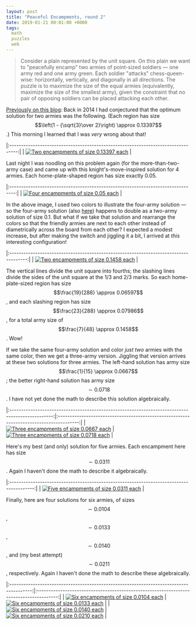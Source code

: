 ```yaml
---
layout: post
title: "Peaceful Encampments, round 2"
date: 2019-01-21 00:01:00 +0000
tags:
  math
  puzzles
  web
---
```


> Consider a plain represented by the unit square. On this plain we want to "peacefully encamp"
> two armies of point-sized soldiers — one army red and one army green. Each soldier "attacks"
> chess-queen-wise: horizontally, vertically, and diagonally in all directions. The puzzle is
> to maximize the size of the equal armies (equivalently, maximize the size of the smallest army),
> given the constraint that no pair of opposing soldiers can be placed attacking each other.

[Previously on this blog](/blog/2019/01/10/happy-mmxix/#i-met-dr.-knuth-a-couple-of-time):
Back in 2014 I had conjectured that the optimum solution for two armies was the following.
(Each region has size $$\left(1 - {\sqrt{3}\over 2}\right) \approx 0.13397$$.) This morning
I learned that I was _very_ wrong about that!

|:---------------------------------------------------------------------------------:|
| [![Two encampments of size 0.13397 each](/blog/images/2019-01-10-1340.png)][1] |

Last night I was noodling on this problem again (for the more-than-two-army case) and came up with
this knight's-move-inspired solution for 4 armies. Each home-plate-shaped region has size
exactly 0.05.

|:--------------------------------------------------------------------------------:|
| [![Four encampments of size 0.05 each](/blog/images/2019-01-21-one-20th.png)][2] |

In the above image, I used two colors to illustrate the four-army solution — so the four-army
solution (also [here][3]) happens to double as a two-army solution of size 0.1. But what if we take that solution and
rearrange the colors so that the friendly armies are next to each other instead of diametrically
across the board from each other? I expected a modest increase, but after making the switch and
jiggling it a bit, I arrived at _this_ interesting configuration!

|:-------------------------------------------------------------------------------------:|
| [![Two encampments of size 0.1458 each](/blog/images/2019-01-21-1458.png)][4] |

The vertical lines divide the unit square into fourths; the slashing lines divide the sides of the unit
square at the 1/3 and 2/3 marks. So each home-plate-sized region has size
$$\frac{19}{288} \approx 0.06597$$,
and each slashing region has size $$\frac{23}{288} \approx 0.07986$$,
for a total army size of $$\frac{7}{48} \approx 0.1458$$. Wow!

If we take the same four-army solution and color _just two_ armies with the same color,
then we get a three-army version. Jiggling that version arrives at these two solutions for
three armies. The left-hand solution has army size $$\frac{1}{15} \approx 0.0667$$; the
better right-hand solution has army size $$\sim 0.0718$$. I have not yet done the math
to describe this solution algebraically.

|:------------------------------------------------------------------------------------------------:|:---------------------------------------------------------------------------------------:|
| [![Three encampments of size 0.0667 each](/blog/images/2019-01-21-three-army-suboptimal.png)][5] | [![Three encampments of size 0.0718 each](/blog/images/2019-01-21-three-armies.png)][6] |

Here's my best (and only) solution for five armies. Each encampment here has size
$$\sim 0.0311$$. Again I haven't done the math to describe it algebraically.

|:----------------------------------------------------------------------------------------:|
| [![Five encampments of size 0.0311 each](/blog/images/2019-01-21-five-army-0311.png)][7] |

Finally, here are four solutions for six armies, of sizes
$$\sim 0.0104$$, $$\sim 0.0133$$, $$\sim 0.0140$$, and (my best attempt) $$\sim 0.0211$$, respectively.
Again I haven't done the math to describe these algebraically.

|:---------------------------------------------------------------------------------------:|:---------------------------------------------------------------------------------------:|
| [![Six encampments of size 0.0104 each](/blog/images/2019-01-21-six-army-0104.png)][8]  | [![Six encampments of size 0.0133 each](/blog/images/2019-01-21-six-army-0133.png)][9]  |
| [![Six encampments of size 0.0140 each](/blog/images/2019-01-21-six-army-0140.png)][10] | [![Six encampments of size 0.0210 each](/blog/images/2019-01-21-six-army-0211.png)][11] |


[1]: http://club.cc.cmu.edu/~ajo/disseminate/encamp4.html?q=%7B%22v%22%3A%5B%7B%22minInvariant%22%3A0%2C%22maxInvariant%22%3A0.422649730810374%7D%5D%2C%22h%22%3A%5B%7B%22minInvariant%22%3A0%2C%22maxInvariant%22%3A0.42265%7D%5D%2C%22s%22%3A%5B%7B%22minInvariant%22%3A0%2C%22maxInvariant%22%3A1%7D%5D%2C%22b%22%3A%5B%7B%22minInvariant%22%3A-0.2113248654051871177%2C%22maxInvariant%22%3A0.2113248654051871177%7D%5D%7D
[2]: http://club.cc.cmu.edu/~ajo/disseminate/encamp4.html?q=%7B%22v%22%3A%5B%7B%22minInvariant%22%3A0%2C%22maxInvariant%22%3A0.195%7D%2C%7B%22minInvariant%22%3A0.801%2C%22maxInvariant%22%3A1%7D%5D%2C%22h%22%3A%5B%7B%22minInvariant%22%3A0.215%2C%22maxInvariant%22%3A0.809%7D%5D%2C%22s%22%3A%5B%7B%22minInvariant%22%3A0.606%2C%22maxInvariant%22%3A1.416%7D%5D%2C%22b%22%3A%5B%7B%22minInvariant%22%3A-1%2C%22maxInvariant%22%3A-0.391%7D%2C%7B%22minInvariant%22%3A0.394%2C%22maxInvariant%22%3A1%7D%5D%7D
[3]: http://club.cc.cmu.edu/~ajo/disseminate/encamp4.html?q=%7B%22v%22%3A%5B%7B%22minInvariant%22%3A0.2%2C%22maxInvariant%22%3A0.5%2C%22color%22%3A%22green%22%7D%2C%7B%22minInvariant%22%3A0.5%2C%22maxInvariant%22%3A0.8%2C%22color%22%3A%22blue%22%7D%2C%7B%22minInvariant%22%3A0.8%2C%22maxInvariant%22%3A1%2C%22color%22%3A%22red%22%7D%5D%2C%22h%22%3A%5B%7B%22minInvariant%22%3A0%2C%22maxInvariant%22%3A0.20%2C%22color%22%3A%22blue%22%7D%2C%7B%22minInvariant%22%3A0.5%2C%22maxInvariant%22%3A0.8%2C%22color%22%3A%22red%22%7D%2C%7B%22minInvariant%22%3A0.8%2C%22maxInvariant%22%3A1%2C%22color%22%3A%22green%22%7D%5D%2C%22s%22%3A%5B%7B%22minInvariant%22%3A0.6%2C%22maxInvariant%22%3A1%2C%22color%22%3A%22blue%22%7D%2C%7B%22minInvariant%22%3A1%2C%22maxInvariant%22%3A1.4%2C%22color%22%3A%22green%22%7D%2C%7B%22minInvariant%22%3A1.4%2C%22maxInvariant%22%3A1.8%2C%22color%22%3A%22red%22%7D%5D%2C%22b%22%3A%5B%7B%22minInvariant%22%3A-0.8%2C%22maxInvariant%22%3A-0.4%2C%22color%22%3A%22blue%22%7D%2C%7B%22minInvariant%22%3A-0.4%2C%22maxInvariant%22%3A0%2C%22color%22%3A%22red%22%7D%2C%7B%22minInvariant%22%3A0.4%2C%22maxInvariant%22%3A1%2C%22color%22%3A%22green%22%7D%5D%7D
[4]: http://club.cc.cmu.edu/~ajo/disseminate/encamp4.html?q=%7B%22v%22%3A%5B%7B%22minInvariant%22%3A0%2C%22maxInvariant%22%3A0.25%7D%2C%7B%22minInvariant%22%3A0.5%2C%22maxInvariant%22%3A0.75%7D%5D%2C%22h%22%3A%5B%7B%22minInvariant%22%3A0.5%2C%22maxInvariant%22%3A1%7D%5D%2C%22s%22%3A%5B%7B%22minInvariant%22%3A0.667%2C%22maxInvariant%22%3A1%7D%2C%7B%22minInvariant%22%3A1.333%2C%22maxInvariant%22%3A2%7D%5D%2C%22b%22%3A%5B%7B%22minInvariant%22%3A0%2C%22maxInvariant%22%3A1%7D%5D%7D
[5]: http://club.cc.cmu.edu/~ajo/disseminate/encamp4.html?q=%7B%22v%22%3A%5B%7B%22minInvariant%22%3A0%2C%22maxInvariant%22%3A0.23%2C%22color%22%3A%22red%22%7D%2C%7B%22minInvariant%22%3A0.77%2C%22maxInvariant%22%3A1%2C%22color%22%3A%22green%22%7D%5D%2C%22h%22%3A%5B%7B%22minInvariant%22%3A0.172%2C%22maxInvariant%22%3A0.5%2C%22color%22%3A%22green%22%7D%2C%7B%22minInvariant%22%3A0.5%2C%22maxInvariant%22%3A0.828%2C%22color%22%3A%22red%22%7D%5D%2C%22s%22%3A%5B%7B%22minInvariant%22%3A0.568%2C%22maxInvariant%22%3A1%2C%22color%22%3A%22red%22%7D%2C%7B%22minInvariant%22%3A1%2C%22maxInvariant%22%3A1.432%2C%22color%22%3A%22green%22%7D%5D%2C%22b%22%3A%5B%7B%22minInvariant%22%3A-1%2C%22maxInvariant%22%3A-0.368%2C%22color%22%3A%22green%22%7D%2C%7B%22minInvariant%22%3A0.368%2C%22maxInvariant%22%3A1%2C%22color%22%3A%22red%22%7D%5D%7D
[6]: http://club.cc.cmu.edu/~ajo/disseminate/encamp4.html?q=%7B%22v%22%3A%5B%7B%22minInvariant%22%3A0%2C%22maxInvariant%22%3A0.246%2C%22color%22%3A%22red%22%7D%2C%7B%22minInvariant%22%3A0.246%2C%22maxInvariant%22%3A0.566%2C%22color%22%3A%22green%22%7D%5D%2C%22h%22%3A%5B%7B%22minInvariant%22%3A0%2C%22maxInvariant%22%3A0.291%2C%22color%22%3A%22green%22%7D%2C%7B%22minInvariant%22%3A0.53%2C%22maxInvariant%22%3A0.889%2C%22color%22%3A%22red%22%7D%5D%2C%22s%22%3A%5B%7B%22minInvariant%22%3A0%2C%22maxInvariant%22%3A0.699%2C%22color%22%3A%22green%22%7D%2C%7B%22minInvariant%22%3A0.699%2C%22maxInvariant%22%3A1.107%2C%22color%22%3A%22red%22%7D%5D%2C%22b%22%3A%5B%7B%22minInvariant%22%3A-0.441%2C%22maxInvariant%22%3A0%2C%22color%22%3A%22green%22%7D%2C%7B%22minInvariant%22%3A0.345%2C%22maxInvariant%22%3A1%2C%22color%22%3A%22red%22%7D%5D%7D
[7]: http://club.cc.cmu.edu/~ajo/disseminate/encamp4.html?q=%7B%22v%22%3A%5B%7B%22minInvariant%22%3A0.197%2C%22maxInvariant%22%3A0.407%2C%22color%22%3A%22green%22%7D%2C%7B%22minInvariant%22%3A0.407%2C%22maxInvariant%22%3A0.603%2C%22color%22%3A%22magenta%22%7D%2C%7B%22minInvariant%22%3A0.603%2C%22maxInvariant%22%3A0.806%2C%22color%22%3A%22blue%22%7D%2C%7B%22minInvariant%22%3A0.806%2C%22maxInvariant%22%3A1%2C%22color%22%3A%22red%22%7D%5D%2C%22h%22%3A%5B%7B%22minInvariant%22%3A0%2C%22maxInvariant%22%3A0.199%2C%22color%22%3A%22blue%22%7D%2C%7B%22minInvariant%22%3A0.404%2C%22maxInvariant%22%3A0.596%2C%22color%22%3A%22magenta%22%7D%2C%7B%22minInvariant%22%3A0.596%2C%22maxInvariant%22%3A0.805%2C%22color%22%3A%22red%22%7D%2C%7B%22minInvariant%22%3A0.805%2C%22maxInvariant%22%3A1%2C%22color%22%3A%22green%22%7D%5D%2C%22s%22%3A%5B%7B%22minInvariant%22%3A0.609%2C%22maxInvariant%22%3A0.869%2C%22color%22%3A%22blue%22%7D%2C%7B%22minInvariant%22%3A0.869%2C%22maxInvariant%22%3A1.142%2C%22color%22%3A%22magenta%22%7D%2C%7B%22minInvariant%22%3A1.142%2C%22maxInvariant%22%3A1.407%2C%22color%22%3A%22green%22%7D%2C%7B%22minInvariant%22%3A1.407%2C%22maxInvariant%22%3A1.825%2C%22color%22%3A%22red%22%7D%5D%2C%22b%22%3A%5B%7B%22minInvariant%22%3A-0.821%2C%22maxInvariant%22%3A-0.402%2C%22color%22%3A%22blue%22%7D%2C%7B%22minInvariant%22%3A-0.402%2C%22maxInvariant%22%3A-0.138%2C%22color%22%3A%22red%22%7D%2C%7B%22minInvariant%22%3A-0.138%2C%22maxInvariant%22%3A0.138%2C%22color%22%3A%22magenta%22%7D%2C%7B%22minInvariant%22%3A0.402%2C%22maxInvariant%22%3A1%2C%22color%22%3A%22green%22%7D%5D%7D
[8]: http://club.cc.cmu.edu/~ajo/disseminate/encamp4.html?q=%7B%22v%22%3A%5B%7B%22minInvariant%22%3A0%2C%22maxInvariant%22%3A0.141%2C%22color%22%3A%22green%22%7D%2C%7B%22minInvariant%22%3A0.141%2C%22maxInvariant%22%3A0.315%2C%22color%22%3A%22red%22%7D%2C%7B%22minInvariant%22%3A0.315%2C%22maxInvariant%22%3A0.5%2C%22color%22%3A%22blue%22%7D%2C%7B%22minInvariant%22%3A0.5%2C%22maxInvariant%22%3A0.685%2C%22color%22%3A%22magenta%22%7D%2C%7B%22minInvariant%22%3A0.852%2C%22maxInvariant%22%3A1%2C%22color%22%3A%22yellow%22%7D%5D%2C%22h%22%3A%5B%7B%22minInvariant%22%3A0%2C%22maxInvariant%22%3A0.197%2C%22color%22%3A%22magenta%22%7D%2C%7B%22minInvariant%22%3A0.197%2C%22maxInvariant%22%3A0.356%2C%22color%22%3A%22red%22%7D%2C%7B%22minInvariant%22%3A0.356%2C%22maxInvariant%22%3A0.5%2C%22color%22%3A%22green%22%7D%2C%7B%22minInvariant%22%3A0.5%2C%22maxInvariant%22%3A0.644%2C%22color%22%3A%22yellow%22%7D%2C%7B%22minInvariant%22%3A0.778%2C%22maxInvariant%22%3A1%2C%22color%22%3A%22blue%22%7D%5D%2C%22s%22%3A%5B%7B%22minInvariant%22%3A0%2C%22maxInvariant%22%3A0.5%2C%22color%22%3A%22green%22%7D%2C%7B%22minInvariant%22%3A0.5%2C%22maxInvariant%22%3A0.664%2C%22color%22%3A%22red%22%7D%2C%7B%22minInvariant%22%3A0.664%2C%22maxInvariant%22%3A1%2C%22color%22%3A%22magenta%22%7D%2C%7B%22minInvariant%22%3A1%2C%22maxInvariant%22%3A1.337%2C%22color%22%3A%22blue%22%7D%2C%7B%22minInvariant%22%3A1.5%2C%22maxInvariant%22%3A2%2C%22color%22%3A%22yellow%22%7D%5D%2C%22b%22%3A%5B%7B%22minInvariant%22%3A-1%2C%22maxInvariant%22%3A-0.5%2C%22color%22%3A%22magenta%22%7D%2C%7B%22minInvariant%22%3A-0.5%2C%22maxInvariant%22%3A-0.211%2C%22color%22%3A%22yellow%22%7D%2C%7B%22minInvariant%22%3A0%2C%22maxInvariant%22%3A0.211%2C%22color%22%3A%22red%22%7D%2C%7B%22minInvariant%22%3A0.211%2C%22maxInvariant%22%3A0.5%2C%22color%22%3A%22green%22%7D%2C%7B%22minInvariant%22%3A0.5%2C%22maxInvariant%22%3A1%2C%22color%22%3A%22blue%22%7D%5D%7D
[9]: http://club.cc.cmu.edu/~ajo/disseminate/encamp4.html?q=%7B%22v%22%3A%5B%7B%22minInvariant%22%3A0%2C%22maxInvariant%22%3A0.08%2C%22color%22%3A%22green%22%7D%2C%7B%22minInvariant%22%3A0.08%2C%22maxInvariant%22%3A0.164%2C%22color%22%3A%22red%22%7D%2C%7B%22minInvariant%22%3A0.164%2C%22maxInvariant%22%3A0.5%2C%22color%22%3A%22blue%22%7D%2C%7B%22minInvariant%22%3A0.5%2C%22maxInvariant%22%3A0.8360000000000001%2C%22color%22%3A%22magenta%22%7D%2C%7B%22minInvariant%22%3A0.92%2C%22maxInvariant%22%3A1%2C%22color%22%3A%22yellow%22%7D%5D%2C%22h%22%3A%5B%7B%22minInvariant%22%3A0%2C%22maxInvariant%22%3A0.113%2C%22color%22%3A%22magenta%22%7D%2C%7B%22minInvariant%22%3A0.113%2C%22maxInvariant%22%3A0.32%2C%22color%22%3A%22red%22%7D%2C%7B%22minInvariant%22%3A0.32%2C%22maxInvariant%22%3A0.5%2C%22color%22%3A%22yellow%22%7D%2C%7B%22minInvariant%22%3A0.5%2C%22maxInvariant%22%3A0.68%2C%22color%22%3A%22green%22%7D%2C%7B%22minInvariant%22%3A0.887%2C%22maxInvariant%22%3A1%2C%22color%22%3A%22blue%22%7D%5D%2C%22s%22%3A%5B%7B%22minInvariant%22%3A0%2C%22maxInvariant%22%3A0.41%2C%22color%22%3A%22red%22%7D%2C%7B%22minInvariant%22%3A0.41%2C%22maxInvariant%22%3A0.723%2C%22color%22%3A%22green%22%7D%2C%7B%22minInvariant%22%3A0.723%2C%22maxInvariant%22%3A1%2C%22color%22%3A%22magenta%22%7D%2C%7B%22minInvariant%22%3A1%2C%22maxInvariant%22%3A1.277%2C%22color%22%3A%22blue%22%7D%2C%7B%22minInvariant%22%3A1.277%2C%22maxInvariant%22%3A1.588%2C%22color%22%3A%22yellow%22%7D%5D%2C%22b%22%3A%5B%7B%22minInvariant%22%3A-1%2C%22maxInvariant%22%3A-0.65%2C%22color%22%3A%22magenta%22%7D%2C%7B%22minInvariant%22%3A-0.65%2C%22maxInvariant%22%3A-0.344%2C%22color%22%3A%22yellow%22%7D%2C%7B%22minInvariant%22%3A0%2C%22maxInvariant%22%3A0.344%2C%22color%22%3A%22red%22%7D%2C%7B%22minInvariant%22%3A0.344%2C%22maxInvariant%22%3A0.65%2C%22color%22%3A%22green%22%7D%2C%7B%22minInvariant%22%3A0.65%2C%22maxInvariant%22%3A1%2C%22color%22%3A%22blue%22%7D%5D%7D
[10]: http://club.cc.cmu.edu/~ajo/disseminate/encamp4.html?q=%7B%22v%22%3A%5B%7B%22minInvariant%22%3A0%2C%22maxInvariant%22%3A0.117%2C%22color%22%3A%22red%22%7D%2C%7B%22minInvariant%22%3A0.117%2C%22maxInvariant%22%3A0.259%2C%22color%22%3A%22green%22%7D%2C%7B%22minInvariant%22%3A0.259%2C%22maxInvariant%22%3A0.409%2C%22color%22%3A%22blue%22%7D%2C%7B%22minInvariant%22%3A0.409%2C%22maxInvariant%22%3A0.612%2C%22color%22%3A%22magenta%22%7D%2C%7B%22minInvariant%22%3A0.731%2C%22maxInvariant%22%3A0.906%2C%22color%22%3A%22yellow%22%7D%5D%2C%22h%22%3A%5B%7B%22minInvariant%22%3A0%2C%22maxInvariant%22%3A0.165%2C%22color%22%3A%22red%22%7D%2C%7B%22minInvariant%22%3A0.165%2C%22maxInvariant%22%3A0.284%2C%22color%22%3A%22magenta%22%7D%2C%7B%22minInvariant%22%3A0.284%2C%22maxInvariant%22%3A0.401%2C%22color%22%3A%22green%22%7D%2C%7B%22minInvariant%22%3A0.401%2C%22maxInvariant%22%3A0.577%2C%22color%22%3A%22yellow%22%7D%2C%7B%22minInvariant%22%3A0.577%2C%22maxInvariant%22%3A0.715%2C%22color%22%3A%22blue%22%7D%5D%2C%22s%22%3A%5B%7B%22minInvariant%22%3A0%2C%22maxInvariant%22%3A0.354%2C%22color%22%3A%22red%22%7D%2C%7B%22minInvariant%22%3A0.354%2C%22maxInvariant%22%3A0.626%2C%22color%22%3A%22green%22%7D%2C%7B%22minInvariant%22%3A0.626%2C%22maxInvariant%22%3A0.883%2C%22color%22%3A%22magenta%22%7D%2C%7B%22minInvariant%22%3A0.883%2C%22maxInvariant%22%3A1.114%2C%22color%22%3A%22blue%22%7D%2C%7B%22minInvariant%22%3A1.114%2C%22maxInvariant%22%3A1.506%2C%22color%22%3A%22yellow%22%7D%5D%2C%22b%22%3A%5B%7B%22minInvariant%22%3A-1%2C%22maxInvariant%22%3A-0.337%2C%22color%22%3A%22yellow%22%7D%2C%7B%22minInvariant%22%3A-0.337%2C%22maxInvariant%22%3A-0.198%2C%22color%22%3A%22magenta%22%7D%2C%7B%22minInvariant%22%3A-0.049%2C%22maxInvariant%22%3A0.088%2C%22color%22%3A%22red%22%7D%2C%7B%22minInvariant%22%3A0.088%2C%22maxInvariant%22%3A0.273%2C%22color%22%3A%22green%22%7D%2C%7B%22minInvariant%22%3A0.273%2C%22maxInvariant%22%3A1%2C%22color%22%3A%22blue%22%7D%5D%7D
[11]: http://club.cc.cmu.edu/~ajo/disseminate/encamp4.html?q=%7B%22v%22%3A%5B%7B%22minInvariant%22%3A0%2C%22maxInvariant%22%3A0.183%2C%22color%22%3A%22red%22%7D%2C%7B%22minInvariant%22%3A0.183%2C%22maxInvariant%22%3A0.331%2C%22color%22%3A%22green%22%7D%2C%7B%22minInvariant%22%3A0.331%2C%22maxInvariant%22%3A0.5%2C%22color%22%3A%22blue%22%7D%2C%7B%22minInvariant%22%3A0.5%2C%22maxInvariant%22%3A0.669%2C%22color%22%3A%22magenta%22%7D%2C%7B%22minInvariant%22%3A0.669%2C%22maxInvariant%22%3A0.821%2C%22color%22%3A%22yellow%22%7D%5D%2C%22h%22%3A%5B%7B%22minInvariant%22%3A0%2C%22maxInvariant%22%3A0.153%2C%22color%22%3A%22magenta%22%7D%2C%7B%22minInvariant%22%3A0.153%2C%22maxInvariant%22%3A0.294%2C%22color%22%3A%22red%22%7D%2C%7B%22minInvariant%22%3A0.294%2C%22maxInvariant%22%3A0.5%2C%22color%22%3A%22yellow%22%7D%2C%7B%22minInvariant%22%3A0.5%2C%22maxInvariant%22%3A0.705%2C%22color%22%3A%22green%22%7D%2C%7B%22minInvariant%22%3A0.85%2C%22maxInvariant%22%3A1%2C%22color%22%3A%22blue%22%7D%5D%2C%22s%22%3A%5B%7B%22minInvariant%22%3A0%2C%22maxInvariant%22%3A0.5%2C%22color%22%3A%22red%22%7D%2C%7B%22minInvariant%22%3A0.5%2C%22maxInvariant%22%3A0.766%2C%22color%22%3A%22magenta%22%7D%2C%7B%22minInvariant%22%3A0.766%2C%22maxInvariant%22%3A1%2C%22color%22%3A%22green%22%7D%2C%7B%22minInvariant%22%3A1%2C%22maxInvariant%22%3A1.233%2C%22color%22%3A%22yellow%22%7D%2C%7B%22minInvariant%22%3A1.233%2C%22maxInvariant%22%3A1.5%2C%22color%22%3A%22blue%22%7D%5D%2C%22b%22%3A%5B%7B%22minInvariant%22%3A-1%2C%22maxInvariant%22%3A-0.426%2C%22color%22%3A%22magenta%22%7D%2C%7B%22minInvariant%22%3A-0.426%2C%22maxInvariant%22%3A-0.202%2C%22color%22%3A%22yellow%22%7D%2C%7B%22minInvariant%22%3A0%2C%22maxInvariant%22%3A0.202%2C%22color%22%3A%22red%22%7D%2C%7B%22minInvariant%22%3A0.202%2C%22maxInvariant%22%3A0.426%2C%22color%22%3A%22green%22%7D%2C%7B%22minInvariant%22%3A0.426%2C%22maxInvariant%22%3A1%2C%22color%22%3A%22blue%22%7D%5D%7D
